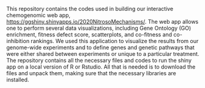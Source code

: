 This repository contains the codes used in building our interactive chemogenomic web app, https://ggshiny.shinyapps.io/2020NitrosoMechanisms/. The web app allows one to perform several data visualizations, including Gene Ontology (GO) enrichment, fitness defect score, scatterplots, and co-fitness and co-inhibition rankings. We used this application to visualize the results from our genome-wide experiments and to define genes and genetic pathways that were either shared between experiments or unique to a particular treatment.
The repository contains all the necessary files and codes to run the shiny app on a local version of R or Rstudio.
All that is needed is to download the files and unpack them, making sure that the necessary libraries are installed.
